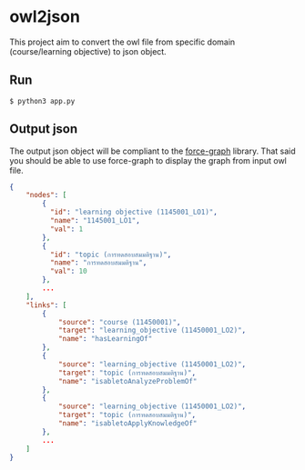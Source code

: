 # owl2json

This project aim to convert the owl file from specific domain (course/learning objective) to json object.

## Run
```
$ python3 app.py
```

## Output json
The output json object will be compliant to the [force-graph](https://github.com/vasturiano/force-graph) library. That said you should be able to use force-graph to display the graph from input owl file.

```json
{
    "nodes": [
        {
          "id": "learning objective (1145001_LO1)",
          "name": "1145001_LO1",
          "val": 1
        },
        {
          "id": "topic (การทดสอบสมมติฐาน)",
          "name": "การทดสอบสมมติฐาน",
          "val": 10
        },
        ...
    ],
    "links": [
        {
            "source": "course (11450001)",
            "target": "learning_objective (11450001_LO2)",
            "name": "hasLearningOf"
        },
        {
            "source": "learning_objective (11450001_LO2)",
            "target": "topic (การทดสอบสมมติฐาน)",
            "name": "isabletoAnalyzeProblemOf"
        },
        {
            "source": "learning_objective (11450001_LO2)",
            "target": "topic (การทดสอบสมมติฐาน)",
            "name": "isabletoApplyKnowledgeOf"
        },
        ...
    ]
}
```
